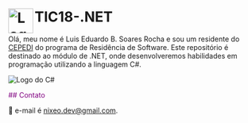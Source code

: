 # <img src="https://upload.wikimedia.org/wikipedia/commons/0/0d/C_Sharp_wordmark.svg" alt="Logo do C#" width="50" height="50" align="left"> TIC18-.NET

Olá, meu nome é Luis Eduardo B. Soares Rocha e sou um residente do [CEPEDI](https://www.cepedi.org.br/) do programa de Residência de Software. Este repositório é destinado ao módulo de .NET, onde desenvolveremos habilidades em programação utilizando a linguagem C#.

![Logo do C#](https://upload.wikimedia.org/wikipedia/commons/0/0d/C_Sharp_wordmark.svg)


<span style="color:purple">## Contato</span>

📧 e-mail é nixeo.dev@gmail.com.

